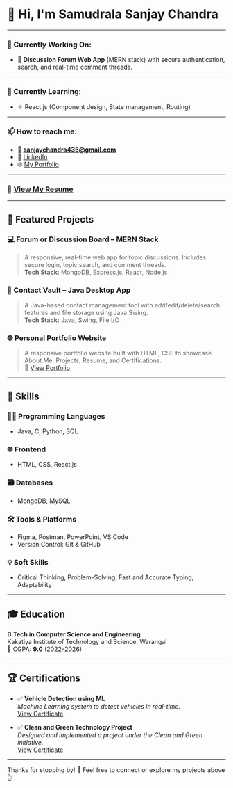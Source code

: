 # 👋 Hi, I'm Samudrala Sanjay Chandra

---

### 🔭 Currently Working On:
- 💬 **Discussion Forum Web App** (MERN stack) with secure authentication, search, and real-time comment threads.

---

### 🌱 Currently Learning:
- ⚛️ React.js (Component design, State management, Routing)

---

### 📫 How to reach me:
- 📧 **sanjaychandra435@gmail.com**
- 🔗 [LinkedIn](https://linkedin.com/in/SamudralaSanjayChandra)
- 🌐 [My Portfolio](https://samudrala-sanjay-chandra.netlify.app/)

---

### 📄 [View My Resume](https://drive.google.com/file/d/1s5nJRlX8E2UbClaRHOiEeEs_FWixlhHo/view?usp=drivesdk)

---

## 🚀 Featured Projects

### 💻 Forum or Discussion Board – MERN Stack
> A responsive, real-time web app for topic discussions. Includes secure login, topic search, and comment threads.  
> **Tech Stack:** MongoDB, Express.js, React, Node.js

### 📇 Contact Vault – Java Desktop App
> A Java-based contact management tool with add/edit/delete/search features and file storage using Java Swing.  
> **Tech Stack:** Java, Swing, File I/O

### 🌐 Personal Portfolio Website
> A responsive portfolio website built with HTML, CSS to showcase About Me, Projects, Resume, and Certifications.  
> 🔗 [View Portfolio](https://samudrala-sanjay-chandra.netlify.app/)

---

## 🧠 Skills

### 👨‍💻 Programming Languages
- Java, C, Python, SQL

### 🌐 Frontend
- HTML, CSS, React.js

### 🗃️ Databases
- MongoDB, MySQL

### 🛠️ Tools & Platforms
- Figma, Postman, PowerPoint, VS Code  
- Version Control: Git & GitHub

### 💡 Soft Skills
- Critical Thinking, Problem-Solving, Fast and Accurate Typing, Adaptability

---

## 🎓 Education
**B.Tech in Computer Science and Engineering**  
Kakatiya Institute of Technology and Science, Warangal  
📌 CGPA: **9.0** (2022–2026)

---

## 🏆 Certifications

- ✅ **Vehicle Detection using ML**  
  _Machine Learning system to detect vehicles in real-time._  
  [View Certificate](#)

- ✅ **Clean and Green Technology Project**  
  _Designed and implemented a project under the Clean and Green initiative._  
  [View Certificate](#)

---

Thanks for stopping by! 🌟 Feel free to connect or explore my projects above 👆
```
